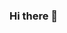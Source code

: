 ### Hi there 👋

<!--
**darabahmed37/darabahmed37** is a ✨ _special_ ✨ repository because its `README.md` (this file) appears on your GitHub profile.

Here are some ideas to get you started:

- 🔭 I’m currently working on ...
- 🌱 I’m currently learning ...MERN STACK
- 👯 I’m looking to collaborate on ...
- 🤔 I’m looking for help with ...
- 💬 Ask me about ... whatever you want
- 📫 How to reach me: ...[LinkedIn](https://www.linkedin.com/in/darab-ahmed/)
- 😄 Pronouns: ... He/Him
- ⚡ Fun fact: ...Uhhhh
-->
